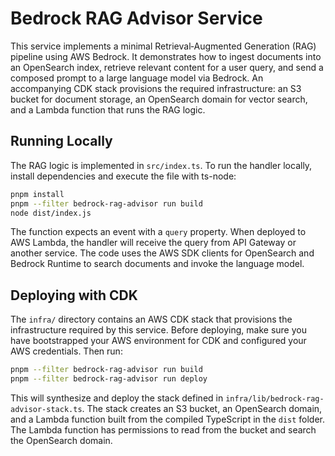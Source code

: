 # Bedrock RAG Advisor Service

This service implements a minimal Retrieval‑Augmented Generation (RAG)
pipeline using AWS Bedrock.  It demonstrates how to ingest
documents into an OpenSearch index, retrieve relevant content for a
user query, and send a composed prompt to a large language model via
Bedrock.  An accompanying CDK stack provisions the required
infrastructure: an S3 bucket for document storage, an OpenSearch
domain for vector search, and a Lambda function that runs the RAG
logic.

## Running Locally

The RAG logic is implemented in `src/index.ts`.  To run the handler
locally, install dependencies and execute the file with ts-node:

```bash
pnpm install
pnpm --filter bedrock-rag-advisor run build
node dist/index.js
```

The function expects an event with a `query` property.  When deployed
to AWS Lambda, the handler will receive the query from API Gateway or
another service.  The code uses the AWS SDK clients for OpenSearch and
Bedrock Runtime to search documents and invoke the language model.

## Deploying with CDK

The `infra/` directory contains an AWS CDK stack that provisions the
infrastructure required by this service.  Before deploying, make sure
you have bootstrapped your AWS environment for CDK and configured your
AWS credentials.  Then run:

```bash
pnpm --filter bedrock-rag-advisor run build
pnpm --filter bedrock-rag-advisor run deploy
```

This will synthesize and deploy the stack defined in
`infra/lib/bedrock-rag-advisor-stack.ts`.  The stack creates an S3
bucket, an OpenSearch domain, and a Lambda function built from the
compiled TypeScript in the `dist` folder.  The Lambda function has
permissions to read from the bucket and search the OpenSearch domain.
